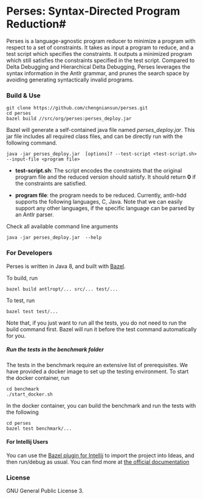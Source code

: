 # Perses: Syntax-Directed Program Reduction#

Perses is a language-agnostic program reducer to minimize a program with 
respect to a set of constraints. It takes as input a program to reduce,
and a test script which specifies the constraints.
It outputs a minimized program which still satisfies the constraints specified
in the test script. Compared to Delta Debugging and Hierarchical Delta Debugging,
Perses leverages the syntax information in the Antlr grammar, and prunes the
search space by avoiding generating syntactically invalid programs.


### Build & Use ###

```shell
git clone https://github.com/chengniansun/perses.git
cd perses
bazel build //src/org/perses:perses_deploy.jar
```

Bazel will generate a self-contained java file named *perses_deploy.jar*.
This jar file includes all required class files, and can be directly run
with the following command.

```shell
java -jar perses_deploy.jar  [options]? --test-script <test-script.sh> --input-file <program file>
```

* __test-script.sh__:
The script encodes the constraints that the original program file and the reduced version should satisfy. It should return **0** if the constraints are satisfied. 
 
* __program file__: the program needs to be reduced. Currently, antlr-hdd 
supports the following languages, C, Java. Note that we can easily support any other languages, if the specific language can be parsed by an Antlr parser. 



Check all available command line arguments

```shell
java -jar perses_deploy.jar  --help
```


### For Developers ###

Perses is written in Java 8, and built with [Bazel](https://bazel.build/). 

To build, run

```
bazel build antlropt/... src/... test/...
```

To test, run

```
bazel test test/...
```

Note that, if you just want to run all the tests, you do not need to run the build command first.
Bazel will run it before the test command automatically for you.

##### Run the tests in the benchmark folder #####

The tests in the benchmark require an extensive list of prerequisites.
We have provided a docker image to set up the testing environment. To start
the docker container, run

```shell
cd benchmark
./start_docker.sh
``` 

In the docker container, you can build the benchmark and run the tests with the following

```shell
cd perses
bazel test benchmark/...
```

#### For Intellij Users ####

You can use the [Bazel plugin for Intellij](https://plugins.jetbrains.com/plugin/8609-bazel/) to import the project into Ideas, 
and then run/debug as usual. You can find more at [the official documentation](https://ij.bazel.build/docs/bazel-plugin.html)

### License ###
GNU General Public License 3.